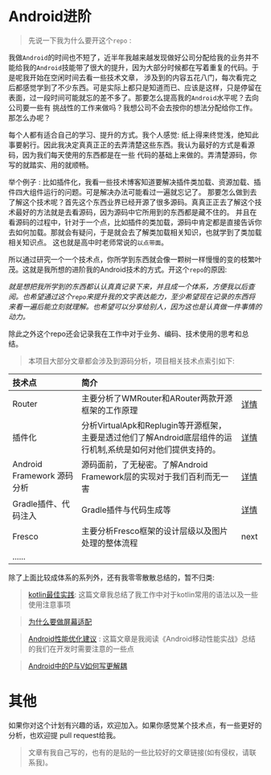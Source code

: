 # Android进阶

>先说一下我为什么要开这个`repo` :

我做`Android`的时间也不短了，近半年我越来越发现做好公司分配给我的业务并不能给我的`Android`技能带了很大的提升，因为大部分时候都在写着重复的代码。于是呢我开始在空闲时间去看一些技术文章，
涉及到的内容五花八门，每次看完之后都感觉学到了不少东西。可是实际上都只是知道而已、应该是这样，只是停留在表面，过一段时间可能就忘的差不多了。那要怎么提高我的`Android`水平呢？去向公司要一些有
挑战性的工作来做吗？我想公司不会去按你的想法分配给你工作。那怎么办呢？

每个人都有适合自己的学习、提升的方式。我个人感觉: 纸上得来终觉浅，绝知此事要躬行。因此我决定真真正正的去弄清楚这些东西。我认为最好的方式是看源码，因为我们每天使用的东西都是在一些
代码的基础上来做的。弄清楚源码，你写的就踏实、用的就顺畅。

举个例子 : 比如插件化，我看一些技术博客知道要解决插件类加载、资源加载、插件四大组件运行的问题。可是解决办法可能看过一遍就忘记了。
那要怎么做到去了解这个技术呢？首先这个东西业界已经开源了很多源码。真真正正去了解这个技术最好的方法就是去看源码，因为源码中它所用到的东西都是藏不住的。
并且在看源码的过程中，针对于一个点，比如插件的类加载，源码中肯定都是直接告诉你去如何加载。那就会有疑问，于是就会去了解类加载相关知识，也就学到了类加载相关知识点。
这也就是高中时老师常说的`以点带面`。

所以通过研究一个一个技术点，你所学到东西就会像一颗树一样慢慢的变的枝繁叶茂。这就是我所想的进阶我的Android技术的方式。开这个`repo`的原因:

*就是想把我所学到的东西都认认真真记录下来，并且成一个体系，方便我以后查阅。也希望通过这个`repo`来提升我的文字表达能力，至少希望现在记录的东西将来看一遍后能立刻就理解。也希望可以分享给别人，因为这也是认真做一件事情的动力。*

除此之外这个repo还会记录我在工作中对于业务、编码、技术使用的思考和总结。

>本项目大部分文章都会涉及到源码分析，项目相关技术点索引如下:

|技术点|简介||
|:----|:-----|:-----|
|Router|主要分析了WMRouter和ARouter两款开源框架的工作原理|<a href="router/README.md">详情</a>|
|插件化|分析VirtualApk和Replugin等开源框架，主要是透过他们了解Android底层组件的运行机制,系统是如何对他们提供支持的。|<a href="插件化/README.md">详情</a>|
|Android Framework 源码分析|源码面前，了无秘密。了解Android Framework层的实现对于我们百利而无一害|[详情](AndroidFramework源码分析/README.md)|
|Gradle插件、代码注入|Gradle插件与代码生成等|<a href="gradle插件与字节码注入/README.md">详情</a>|
|Fresco|主要分析Fresco框架的设计层级以及图片处理的整体流程|next|
|......| |


 除了上面比较成体系的系列外，还有我零零散散总结的，暂不归类:

> [kotlin最佳实践](零散但很重要/kotlin最佳实践.md): 这篇文章我总结了我工作中对于kotlin常用的语法以及一些使用注意事项

> [为什么要做屏幕适配](零散但很重要/使用dp做屏幕适配会出现的问题.md) 

> [Android性能优化建议](零散但很重要/Android性能优化建议.md) : 这篇文章是我阅读《Android移动性能实战》总结的我们在开发时需要注意的一些点

> [Android中的P与V如何写更解耦](零散但很重要/Android中的P与V如何写更解耦.md) 

# 其他

如果你对这个计划有兴趣的话，欢迎加入。如果你感觉某个技术点，有一些更好的分析，也欢迎提 pull request给我。

>文章有我自己写的，也有的是贴的一些比较好的文章链接(如有侵权，请联系我)。








